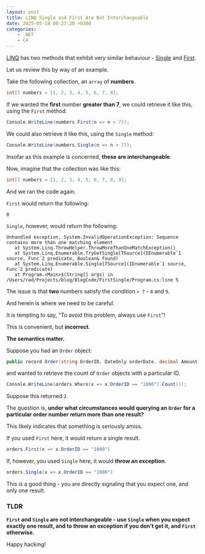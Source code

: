 ```yaml
---
layout: post
title: LINQ Single and First Are Not Interchangeable
date: 2025-05-18 00:27:20 +0300
categories:
    - .NET
    - C#
---
```


[LINQ](https://learn.microsoft.com/en-us/dotnet/csharp/linq/) has two methods that exhibit very similar behaviour - [Single](https://learn.microsoft.com/en-us/dotnet/api/system.linq.enumerable.single?view=net-9.0) and [First](https://learn.microsoft.com/en-us/dotnet/api/system.linq.enumerable.first?view=net-9.0).

Let us review this by way of an example.

Take the following collection, an `array` of **numbers**.

```c#
int[] numbers = [1, 2, 3, 4, 5, 6, 7, 8];
```

If we wanted the **first** number **greater than 7**, we could retrieve it like this, using the `First` method.

```c#
Console.WriteLine(numbers.First(n => n > 7));
```

We could also retrieve it like this, using the `Single` method:

```c#
Console.WriteLine(numbers.Single(n => n > 7));
```

Insofar as this example is concerned, **these are interchangeable**.

Now, imagine that the collection was like this:

```c#
int[] numbers = [1, 2, 3, 4, 5, 6, 7, 8, 9];
```

And we ran the code again:

`First` would return the following:

```plaintext
8
```

`Single`, however, would return the following:

```plaintext
Unhandled exception. System.InvalidOperationException: Sequence contains more than one matching element
   at System.Linq.ThrowHelper.ThrowMoreThanOneMatchException()
   at System.Linq.Enumerable.TryGetSingle[TSource](IEnumerable`1 source, Func`2 predicate, Boolean& found)
   at System.Linq.Enumerable.Single[TSource](IEnumerable`1 source, Func`2 predicate)
   at Program.<Main>$(String[] args) in /Users/rad/Projects/blog/BlogCode/FirstSingle/Program.cs:line 5
```

The issue is that **two** numbers satisfy the condition `> 7` - `8` and `9`.

And herein is where we need to be careful.

It is tempting to say, "To avoid this problem, always use `First`"!

This is convenient, but **incorrect**.

**The semantics matter.**

Suppose you had an `Order` object:

```c#
public record Order(string OrderID, DateOnly orderDate, decimal Amount);
```

 and wanted to retrieve the count of `Order` objects with a particular ID.

```c#
Console.WriteLine(orders.Where(x => x.OrderID == "1000").Count());
```

Suppose this returned `2`.

The question is, **under what circumstances would querying an `Order` for a particular order number return more than one result?**

This likely indicates that something is seriously amiss.

If you used `First` here, it would return a single result.

```c#
orders.First(x => x.OrderID == "1000")
```

If, however, you used `Single` here, it would **throw an exception**.

```c#
orders.Single(x => x.OrderID == "1000")
```

This is a good thing - you are directly signaling that you expect one, and only one result.

### TLDR

**`First` and `Single` are not interchangeable - use `Single` when you expect exactly one result, and to throw an exception if you don't get it, and `First` otherwise.**

Happy hacking!
